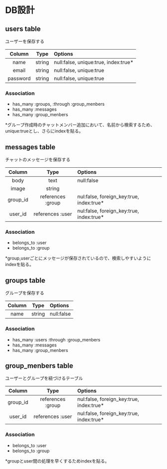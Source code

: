 
# DB設計

## users table

ユーザーを保存する

|  Column    |    Type     | Options                             |
|:----------:|:-----------:|:------------------------------------|
| name       | string      | null:false, unique:true, index:true*|
| email      | string      | null:false, unique:true             |
| password   | string      | null:false, unique:true             |

### Association

- has_many :groups, :through :group_menbers
- has_many :messages
- has_many :group_menbers

*グループ作成時のチャットメンバー追加において、名前から検索するため、
unique:trueとし、さらにindexを貼る。


## messages table

チャットのメッセージを保存する

|  Column    |    Type               | Options                                 |
|:----------:|:---------------------:|:----------------------------------------|
| body       | text                  | null:false                              |
| image      | string                |                                         |
| group_id   | references :group     | nul:false, foreign_key:true, index:true*|
| user_id    | references :user      | nul:false, foreign_key:true, index:true*|

### Association

- belongs_to :user
- belongs_to :group

*group,userごとにメッセージが保存されているので、検索しやすいようにindexを貼る。


## groups table

グループを保存する

|  Column    |    Type     | Options                           |
|:----------:|:-----------:|:----------------------------------|
| name       | string      | null:false                        |

### Association

- has_many :users :through :group_menbers
- has_many :messages
- has_many :group_menbers


## group_menbers table

ユーザーとグループを紐づけるテーブル

|  Column    |    Type               | Options                                 |
|:----------:|:---------------------:|:----------------------------------------|
| group_id   | references :group     | nul:false, foreign_key:true, index:true*|
| user_id    | references :user      | nul:false, foreign_key:true, index:true*|

### Association

- belongs_to :user
- belongs_to :group

*groupとuser間の処理を早くするためindexを貼る。


